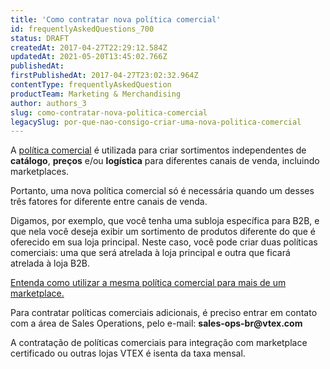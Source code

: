 ```yaml
---
title: 'Como contratar nova política comercial'
id: frequentlyAskedQuestions_700
status: DRAFT
createdAt: 2017-04-27T22:29:12.584Z
updatedAt: 2021-05-20T13:45:02.766Z
publishedAt: 
firstPublishedAt: 2017-04-27T23:02:32.964Z
contentType: frequentlyAskedQuestion
productTeam: Marketing & Merchandising
author: authors_3
slug: como-contratar-nova-politica-comercial
legacySlug: por-que-nao-consigo-criar-uma-nova-politica-comercial
---
```


A [política comercial](/pt/tutorial/configurando-a-politica-comercial-para-marketplace) é utilizada para criar sortimentos independentes de __catálogo__, __preços__ e/ou __logística__ para diferentes canais de venda, incluindo marketplaces.

Portanto, uma nova política comercial só é necessária quando um desses três fatores for diferente entre canais de venda.

Digamos, por exemplo, que você tenha uma subloja específica para B2B, e que nela você deseja exibir um sortimento de produtos diferente do que é oferecido em sua loja principal. Neste caso, você pode criar duas políticas comerciais: uma que será atrelada à loja principal e outra que ficará atrelada à loja B2B.

[Entenda como utilizar a mesma política comercial para mais de um marketplace.](/pt/tutorial/configurando-a-politica-comercial-para-marketplace/)

Para contratar políticas comerciais adicionais, é preciso entrar em contato com a área de Sales Operations, pelo e-mail: __sales-ops-br@vtex.com__

<div class="alert alert-warning">
A contratação de políticas comerciais para integração com marketplace certificado ou outras lojas VTEX é isenta da taxa mensal.
</div>



